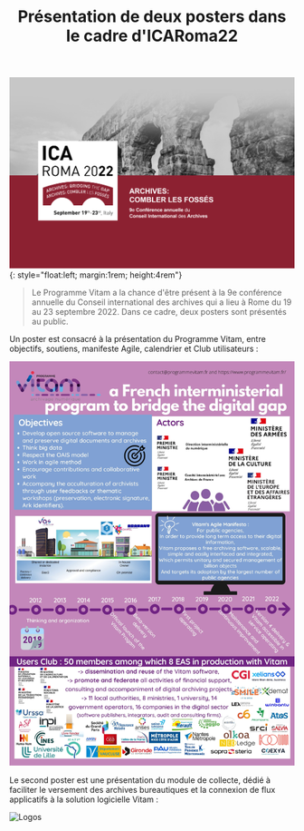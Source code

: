 ﻿---
layout: post
title: Présentation de deux posters dans le cadre d'ICARoma22
---

![Logos](/public/images/ICARome.png){: style="float:left; margin:1rem; height:4rem"}
> Le Programme Vitam a la chance d'être présent à la 9e conférence annuelle du Conseil international des archives qui a lieu à Rome du 19 au 23 septembre 2022. Dans ce cadre, deux posters sont présentés au public.

Un poster est consacré à la présentation du Programme Vitam, entre objectifs, soutiens, manifeste Agile, calendrier et Club utilisateurs :

![Logos](/public/images/Rome1.jpg)

Le second poster est une présentation du module de collecte, dédié à faciliter le versement des archives bureautiques et la connexion de flux applicatifs à la solution logicielle Vitam :

![Logos](/public/images/Rome2.jpg)
